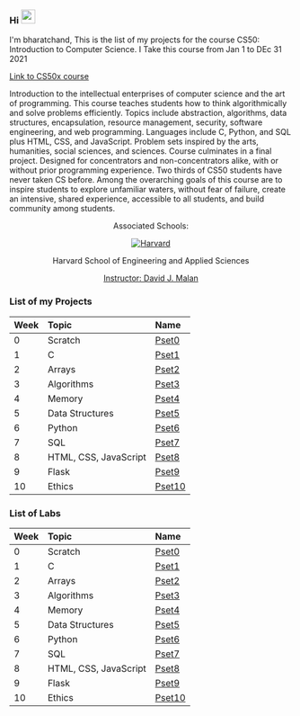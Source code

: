 ### Hi <img src="https://media.giphy.com/media/hvRJCLFzcasrR4ia7z/giphy.gif" width="25px"> 

I'm bharatchand, This is the list of my projects for the course CS50: Introduction to Computer Science. I Take this course from Jan 1 to DEc  31 2021

<a href="https://cs50.harvard.edu/x/2021/">
  Link to CS50x course 
</a>

Introduction to the intellectual enterprises of computer science and the art of programming. This course teaches students how to think algorithmically and solve problems efficiently. Topics include abstraction, algorithms, data structures, encapsulation, resource management, security, software engineering, and web programming. Languages include C, Python, and SQL plus HTML, CSS, and JavaScript. Problem sets inspired by the arts, humanities, social sciences, and sciences. Course culminates in a final project. Designed for concentrators and non-concentrators alike, with or without prior programming experience. Two thirds of CS50 students have never taken CS before. Among the overarching goals of this course are to inspire students to explore unfamiliar waters, without fear of failure, create an intensive, shared experience, accessible to all students, and build community among students.

<div align="center">
  <p>Associated Schools:</p>
  <a href="#">
    <img alt="Harvard" src="https://online-learning.harvard.edu/sites/default/files/shields/harvard-engineering.png" />
  </a>
  <p>Harvard School of Engineering and Applied Sciences</p>
  <a href="https://online-learning.harvard.edu/instructor/david-j-malan">Instructor: David J. Malan </a>
</div>





### List of my Projects

| Week | Topic                      | Name                       |
| :--- | :---------------           | :------------------------- |
| 0    | Scratch                    | [Pset0](https://cs50.harvard.edu/x/2021/weeks/0/)|
| 1    | C                          | [Pset1](pset1)             |
| 2    | Arrays                     | [Pset2](pset2)             |
| 3    | Algorithms                 | [Pset3](pset3)             |
| 4    | Memory                     | [Pset4](pset4)             |
| 5    | Data Structures            | [Pset5](pset5)             |
| 6    | Python                     | [Pset6](pset6)             |
| 7    | SQL                        | [Pset7](pset7)             |
| 8    | HTML, CSS, JavaScript      | [Pset8](pset8)             |
| 9    | Flask                      | [Pset9](pset7)             |
| 10   | Ethics                     | [Pset10](https://cs50.harvard.edu/x/2021/weeks/10/)|





### List of Labs

| Week | Topic                      | Name                       |
| :--- | :---------------           | :------------------------- |
| 0    | Scratch                    | [Pset0](https://cs50.harvard.edu/x/2021/weeks/0/)|
| 1    | C                          | [Pset1](pset1/labs)             |
| 2    | Arrays                     | [Pset2](pset2/labs)             |
| 3    | Algorithms                 | [Pset3](pset3/labs)             |
| 4    | Memory                     | [Pset4](pset4/labs)             |
| 5    | Data Structures            | [Pset5](pset5/labs)             |
| 6    | Python                     | [Pset6](pset6/labs)             |
| 7    | SQL                        | [Pset7](pset7/labs)             |
| 8    | HTML, CSS, JavaScript      | [Pset8](pset8/labs)             |
| 9    | Flask                      | [Pset9](pset7/labs)             |
| 10   | Ethics                     | [Pset10](https://cs50.harvard.edu/x/2021/weeks/10/)|




